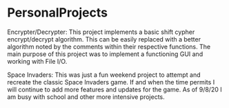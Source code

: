 # PersonalProjects

Encrypter/Decrypter: 
This project implements a basic shift cypher encrypt/decrypt algorithm.  This can be easily replaced with a better algorithm noted by the comments within their respective functions.  The main purpose of this project was to implement a functioning GUI and working with File I/O.

Space Invaders:
This was just a fun weekend project to attempt and recreate the classic Space Invaders game.  If and when the time permits I will continue to add more features and updates for the game.  As of 9/8/20 I am busy with school and other more intensive projects.

